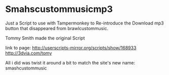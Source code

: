 # Smahscustommusicmp3


Just a Script to use with Tampermonkey to Re-introduce the Download mp3 button that disappeared from brawlcustommusic.

Tommy Smith made the original Script

link to page:
http://userscripts-mirror.org/scripts/show/168933
http://3dvia.com/tomy


All i did was twist it around a bit to match the site's new name: smashcustommusic

